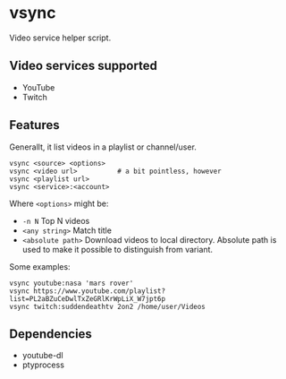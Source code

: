 # vsync

Video service helper script.

## Video services supported

- YouTube
- Twitch

## Features

Generallt, it list videos in a playlist or channel/user.

    vsync <source> <options>
    vsync <video url>          # a bit pointless, however
    vsync <playlist url>
    vsync <service>:<account>

Where `<options>` might be:

- `-n N`             Top N videos
- `<any string>`    Match title
- `<absolute path>` Download videos to local directory.  Absolute path
                      is used to make it possible to distinguish from
                      <any string> variant.

Some examples:

    vsync youtube:nasa 'mars rover'
    vsync https://www.youtube.com/playlist?list=PL2aBZuCeDwlTxZeGRlKrWpLiX_W7jpt6p
    vsync twitch:suddendeathtv 2on2 /home/user/Videos


## Dependencies

- youtube-dl
- ptyprocess
